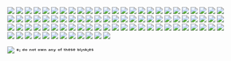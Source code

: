![](https://64.media.tumblr.com/0feb4be46a2346f8b2347d3a7aa2e193/5ee10cf3657cb118-8a/s250x400/2f878799792df6dd013a0ced3eda88f30c1a79b0.gifv)
![](https://i8.glitter-graphics.org/pub/1825/1825458r8uhnf3yta.gif)
![](https://gifcity.carrd.co/assets/images/gallery14/0c1764a6.gif?v=d7271437)
![](https://gifcity.carrd.co/assets/images/gallery14/7de1ed7b.gif?v=d7271437)
![](https://gifcity.carrd.co/assets/images/gallery14/5f0f37ec.gif?v=d7271437)
![](https://gifcity.carrd.co/assets/images/gallery14/990f95e3.gif?v=d7271437)
![](https://gifcity.carrd.co/assets/images/gallery14/8f8cbf0c.gif?v=d7271437)
![](https://gifcity.carrd.co/assets/images/gallery14/8a834716.gif?v=dc8076d6)
![](https://gifcity.carrd.co/assets/images/gallery14/bd480149.gif?v=dc8076d6)
![](https://gifcity.carrd.co/assets/images/gallery14/cb145846.gif?v=dc8076d6)
![](https://gifcity.carrd.co/assets/images/gallery14/108859ad.gif?v=dc8076d6)
![](https://gifcity.carrd.co/assets/images/gallery16/fa630ada.gif?v=dc8076d6)
![](https://gifcity.carrd.co/assets/images/gallery16/c32e5e72.gif?v=dc8076d6)
![](https://gifcity.carrd.co/assets/images/gallery16/c26aaf6c.gif?v=dc8076d6)
![](https://gifcity.carrd.co/assets/images/gallery212/366afc6d.gif?v=dc8076d6)
![](https://gifcity.carrd.co/assets/images/gallery17/a0f1d269.gif?v=dc8076d6)
![](https://gifcity.carrd.co/assets/images/gallery17/bef91fe4.gif?v=dc8076d6)
![](https://gifcity.carrd.co/assets/images/gallery17/7c4a8297.gif?v=dc8076d6)
![](https://gifcity.carrd.co/assets/images/gallery17/c587b2cd.gif?v=dc8076d6)
![](https://plasticdino.neocities.org/blinkie/cheese.gif)
![](https://plasticdino.neocities.org/blinkie/biohazard.gif)
![](https://plasticdino.neocities.org/blinkie/glow.gif)
![](https://gifcity.carrd.co/assets/images/gallery18/16cb0ff8.png?v=dc8076d6)
![](https://gifcity.carrd.co/assets/images/gallery18/33b6e7f8.gif?v=dc8076d6)
![](https://gifcity.carrd.co/assets/images/gallery18/57a86362.gif?v=dc8076d6)
![](https://gifcity.carrd.co/assets/images/gallery18/5937bf14.gif?v=dc8076d6)
![](https://gifcity.carrd.co/assets/images/gallery18/855efb16.gif?v=dc8076d6)
![](https://gifcity.carrd.co/assets/images/gallery18/c1384682.gif?v=dc8076d6)
![](https://gifcity.carrd.co/assets/images/gallery18/8ec7e16e.gif?v=dc8076d6)
![](https://gifcity.carrd.co/assets/images/gallery18/80570c12.gif?v=dc8076d6)
![](https://gifcity.carrd.co/assets/images/gallery19/6658242f.gif?v=dc8076d6)
![](https://gifcity.carrd.co/assets/images/gallery19/03ba6e52.gif?v=dc8076d6)
![](https://gifcity.carrd.co/assets/images/gallery19/853e2823.gif?v=dc8076d6)
![](https://gifcity.carrd.co/assets/images/gallery180/d4dd1975.gif?v=dc8076d6)
![](https://plasticdino.neocities.org/blinkie/tumblr_01d1ea7f4a1c81c5361d81e93b453232_3457c897_250.gif)
![](https://y2k.neocities.org/blinkiez/newbatch/misswinter.gif)
![](https://plasticdino.neocities.org/blinkie/beep%20boop.gif)
![](https://gifcity.carrd.co/assets/images/gallery187/612d2228.gif?v=dc8076d6)
![](https://gifcity.carrd.co/assets/images/gallery189/5c4dd688.gif?v=dc8076d6)
![](https://gifcity.carrd.co/assets/images/gallery20/d9c6c78a.gif?v=dc8076d6)
![](https://gifcity.carrd.co/assets/images/gallery20/5352a4d9.gif?v=dc8076d6)
![](https://gifcity.carrd.co/assets/images/gallery20/4009cdef.gif?v=dc8076d6)
![](https://gifcity.carrd.co/assets/images/gallery20/d7c4acac.gif?v=dc8076d6)
![](https://gifcity.carrd.co/assets/images/gallery20/8d6b592f.gif?v=dc8076d6)
![](https://gifcity.carrd.co/assets/images/gallery21/9588be0a.gif?v=dc8076d6)
![](https://gifcity.carrd.co/assets/images/gallery21/10f2b040.gif?v=dc8076d6)
![](https://gifcity.carrd.co/assets/images/gallery21/32607c76.gif?v=dc8076d6)
![](https://gifcity.carrd.co/assets/images/gallery21/8a260e63.gif?v=dc8076d6)
![](https://gifcity.carrd.co/assets/images/gallery21/e1472660.gif?v=dc8076d6)
![](https://gifcity.carrd.co/assets/images/gallery21/9b0e2200.gif?v=dc8076d6)
![](https://gifcity.carrd.co/assets/images/gallery21/6c6e82de.gif?v=dc8076d6)
![](https://gifcity.carrd.co/assets/images/gallery21/82a1ff4d.gif?v=dc8076d6)
![](https://plasticdino.neocities.org/blinkie/ctrl.gif)
![](https://gifcity.carrd.co/assets/images/gallery21/826b9610.gif?v=d7271437)
![](https://gifcity.carrd.co/assets/images/gallery21/9b1a000d.gif?v=d7271437)
![](https://gifcity.carrd.co/assets/images/gallery21/dd08a950.gif?v=d7271437)
![](https://gifcity.carrd.co/assets/images/gallery21/ec2d30b7.gif?v=dc8076d6)
![](https://gifcity.carrd.co/assets/images/gallery21/65f75ae6.gif?v=dc8076d6)
![](https://gifcity.carrd.co/assets/images/gallery21/dd39ed91.gif?v=dc8076d6)
![](https://gifcity.carrd.co/assets/images/gallery200/16c772e3.gif?v=dc8076d6)
![](https://gifcity.carrd.co/assets/images/gallery22/d937fdee.gif?v=dc8076d6)
![](https://gifcity.carrd.co/assets/images/gallery22/e1d59886.gif?v=dc8076d6)
![](https://gifcity.carrd.co/assets/images/gallery22/9de9b51b.gif?v=dc8076d6)
![](https://gifcity.carrd.co/assets/images/gallery22/d5cf2f52.gif?v=dc8076d6)
![](https://gifcity.carrd.co/assets/images/gallery22/f550f2f6.gif?v=dc8076d6)
![](https://gifcity.carrd.co/assets/images/gallery22/62fdbf40.gif?v=dc8076d6)
![](https://gifcity.carrd.co/assets/images/gallery22/8a6878a5.gif?v=dc8076d6)
![](https://gifcity.carrd.co/assets/images/gallery22/a69c1701.gif?v=dc8076d6)
![](https://gifcity.carrd.co/assets/images/gallery22/35b5d68a.gif?v=dc8076d6)
![](https://gifcity.carrd.co/assets/images/gallery22/94df5eea.gif?v=dc8076d6)
![](https://gifcity.carrd.co/assets/images/gallery22/ac01abf9.gif?v=dc8076d6)
![](https://gifcity.carrd.co/assets/images/gallery22/469aa7a5.gif?v=dc8076d6)
![](https://gifcity.carrd.co/assets/images/gallery22/15f3ab7f.gif?v=dc8076d6)
![](https://gifcity.carrd.co/assets/images/gallery22/a9d065e8.gif?v=dc8076d6)
![](https://gifcity.carrd.co/assets/images/gallery22/18c0ea12.gif?v=dc8076d6)
![](https://gifcity.carrd.co/assets/images/gallery22/f5269df1.gif?v=dc8076d6)
![](https://gifcity.carrd.co/assets/images/gallery22/36be81f5.gif?v=dc8076d6)
![](https://gifcity.carrd.co/assets/images/gallery22/3e947115.gif?v=dc8076d6)
![](https://gifcity.carrd.co/assets/images/gallery22/a63fbfa4.gif?v=dc8076d6)
![](https://gifcity.carrd.co/assets/images/gallery22/4e774b17.gif?v=dc8076d6)
![](https://y2k.neocities.org/blinkiez/newbatch/Blinkie_179__site_.gif)
![](https://gifcity.carrd.co/assets/images/gallery23/61864536.gif?v=d7271437)
![](https://gifcity.carrd.co/assets/images/gallery23/95fa12b0.gif?v=d7271437)
![](https://gifcity.carrd.co/assets/images/gallery24/53a408fb.gif?v=d7271437)
![](https://gifcity.carrd.co/assets/images/gallery23/5766b117.gif?v=dc8076d6)
![](https://gifcity.carrd.co/assets/images/gallery23/e4b11c42.gif?v=dc8076d6)
![](https://plasticdino.neocities.org/blinkie/KyPTz4p.gif)


![](https://plasticdino.neocities.org/blinkie/fishie.gif)
*ᶦ ᵈᵒ ⁿᵒᵗ ᵒʷⁿ ᵃⁿʸ ᵒᶠ ᵗʰᵉˢᵉ ᵇˡᶦⁿᵏᶦᵉˢ
